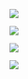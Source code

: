 

![](https://gitee.com/hxc8/images3/raw/master/img/202407172234853.jpg)



![](https://gitee.com/hxc8/images3/raw/master/img/202407172234510.jpg)



![](https://gitee.com/hxc8/images3/raw/master/img/202407172234190.jpg)



![](https://gitee.com/hxc8/images3/raw/master/img/202407172234841.jpg)

